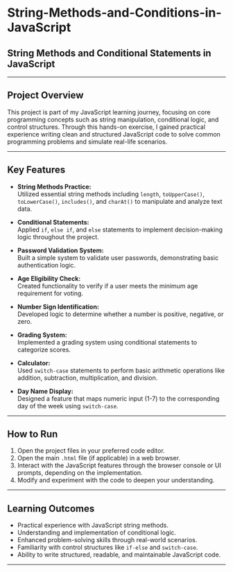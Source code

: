 # String-Methods-and-Conditions-in-JavaScript


## String Methods and Conditional Statements in JavaScript

---

## Project Overview

This project is part of my JavaScript learning journey, focusing on core programming concepts such as string manipulation, conditional logic, and control structures. Through this hands-on exercise, I gained practical experience writing clean and structured JavaScript code to solve common programming problems and simulate real-life scenarios.

---

## Key Features

- **String Methods Practice:**  
  Utilized essential string methods including `length`, `toUpperCase()`, `toLowerCase()`, `includes()`, and `charAt()` to manipulate and analyze text data.

- **Conditional Statements:**  
  Applied `if`, `else if`, and `else` statements to implement decision-making logic throughout the project.

- **Password Validation System:**  
  Built a simple system to validate user passwords, demonstrating basic authentication logic.

- **Age Eligibility Check:**  
  Created functionality to verify if a user meets the minimum age requirement for voting.

- **Number Sign Identification:**  
  Developed logic to determine whether a number is positive, negative, or zero.

- **Grading System:**  
  Implemented a grading system using conditional statements to categorize scores.

- **Calculator:**  
  Used `switch-case` statements to perform basic arithmetic operations like addition, subtraction, multiplication, and division.

- **Day Name Display:**  
  Designed a feature that maps numeric input (1-7) to the corresponding day of the week using `switch-case`.

---

## How to Run

1. Open the project files in your preferred code editor.
2. Open the main `.html` file (if applicable) in a web browser.
3. Interact with the JavaScript features through the browser console or UI prompts, depending on the implementation.
4. Modify and experiment with the code to deepen your understanding.

---

## Learning Outcomes

- Practical experience with JavaScript string methods.
- Understanding and implementation of conditional logic.
- Enhanced problem-solving skills through real-world scenarios.
- Familiarity with control structures like `if-else` and `switch-case`.
- Ability to write structured, readable, and maintainable JavaScript code.

---
